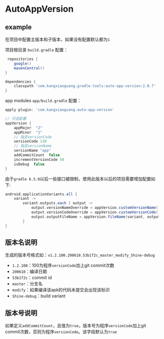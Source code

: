 # AutoAppVersion

## example

在项目中配置主版本和子版本，如果没有配置默认都为`1`

项目根目录 `build.gradle` 配置：

```groovy
 repositories {
    google()
    mavenCentral()
}

dependencies {
    classpath 'com.kangxiaoguang.gradle.tools:auto-app-version:2.0.7'
}
```

app modules `app/build.gradle` 配置：

```groovy
apply plugin: 'com.kangxiaoguang.auto-app-version'

// 可选配置
appVersion {
    appMajor  "2"
    appMinor  "1"
    // 指定versionCode
    versionCode 110
    // 指定versionName
    versionName "app"
    addCommitCount  false
    incrementVersionCode 50
    isDebug  false
}
```

由于`gradle 6.5.0`以后一些接口被限制，使用此版本以后的项目需要增加配置如下:

```groovy
android.applicationVariants.all {
    variant ->
        variant.outputs.each { output ->
            output.versionNameOverride = appVersion.customVersionName()
            output.versionCodeOverride = appVersion.customVersionCode()
            output.outputFileName = appVersion.fileName(variant, output)
        }
}
```

## 版本名说明

生成的版本号格式如：`v1.2.100.200610.53b1f2c_master_modify_Shine-debug`

* `1.2.100`：100为程序`versionCode`加上git commit次数
* `200610`：编译日期
* `53b1f2c`：commit id
* `master`：分支名
* `modify`：如果编译该apk的代码未提交会出现该标识
* `Shine-debug`：build variant

## 版本号说明

如果定义`addCommitCount`，且值为`true`，版本号为程序`versionCode`加上git commit次数，否则为程序`versionCode`。该字段默认为`true`
